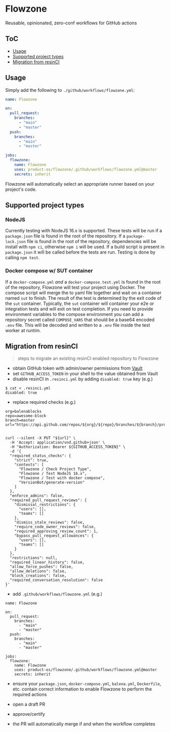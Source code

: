 # Flowzone

Reusable, opinionated, zero-conf workflows for GitHub actions

## ToC

* [Usage](#usage)
* [Supported project types](#supported-project-types)
* [Migration from resinCI](#migration-from-resinci)

## Usage

Simply add the following to `./github/workflows/flowzone.yml`:

```yml
name: Flowzone

on:
  pull_request:
    branches:
      - "main"
      - "master"
  push:
    branches:
      - "main"
      - "master"

jobs:
  flowzone:
    name: Flowzone
    uses: product-os/flowzone/.github/workflows/flowzone.yml@master
    secrets: inherit
```

Flowzone will automatically select an appropriate runner based on your project's code.

## Supported project types

### NodeJS

Currently testing with NodeJS 16.x is supported. These tests will be run if a `package.json` file is found in the root of the repository. If a `package-lock.json` file is found in the root of the repository, dependencies will be install with `npm ci`, otherwise `npm i` will be used.
If a build script is present in `package.json` it will be called before the tests are run.
Testing is done by calling `npm test`.

### Docker compose w/ SUT container

If a `docker-compose.yml` *and* a `docker-compose.test.yml` is found in the root of the repository, Flowzone will test your project using Docker. The compose script will merge the to yaml file together and wait on a container named `sut` to finish. The result of the test is determined by the exit code of the `sut` container.
Typically, the `sut` container will container your e2e or integration tests and will exit on test completion.
If you need to provide environment variables to the compose environment you can add a repository secret called `COMPOSE_VARS` that should be a base64 encoded `.env` file. This will be decoded and written to a `.env` file inside the test worker at runtim.

## Migration from resinCI
> steps to migrate an existing resinCI enabled repository to Flowzone

* obtain GitHub token with admin/owner permissions from [Vault](https://vault.product-os.io/ui/vault/secrets/secret/show/concourse/main/github-access-token)
* set `GITHUB_ACCESS_TOKEN` in your shell to the value obtained from Vault
* disable resinCI in `.resinci.yml` by adding `disabled: true` key (e.g.)

```
$ cat < .resinci.yml
disabled: true
```

* replace required checks (e.g.)

```
org=balenablocks
repo=awesome-block
branch=master
url="https://api.github.com/repos/${org}/${repo}/branches/${branch}/protection"


curl --silent -X PUT "${url}" \
  -H 'Accept: application/vnd.github+json' \
  -H "Authorization: Bearer ${GITHUB_ACCESS_TOKEN}" \
  -d '{
  "required_status_checks": {
    "strict": true,
    "contexts": [
      "Flowzone / Check Project Type",
      "Flowzone / Test NodeJS 16.x",
      "Flowzone / Test with docker compose",
      "VersionBot/generate-version"
    ]
  },
  "enforce_admins": false,
  "required_pull_request_reviews": {
    "dismissal_restrictions": {
      "users": [],
      "teams": []
    },
    "dismiss_stale_reviews": false,
    "require_code_owner_reviews": false,
    "required_approving_review_count": 1,
    "bypass_pull_request_allowances": {
      "users": [],
      "teams": []
    }
  },
  "restrictions": null,
  "required_linear_history": false,
  "allow_force_pushes": false,
  "allow_deletions": false,
  "block_creations": false,
  "required_conversation_resolution": false
}'
```

* add `.github/workflows/flowzone.yml` (e.g.)

```
name: Flowzone

on:
  pull_request:
    branches:
      - "main"
      - "master"
  push:
    branches:
      - "main"
      - "master"

jobs:
  flowzone:
    name: Flowzone
    uses: product-os/flowzone/.github/workflows/flowzone.yml@master
    secrets: inherit
```

* ensure your `package.json`, `docker-compose.yml`, `balena.yml`, `Dockerfile`, etc.
  contain correct information to enable Flowzone to perform the required actions

* open a draft PR

* approve/certify

* the PR will automatically merge if and when the workflow completes
